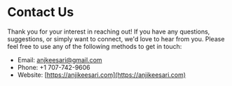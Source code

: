 # Contact Us

Thank you for your interest in reaching out! If you have any questions, suggestions, or simply want to connect, we'd love to hear from you. Please feel free to use any of the following methods to get in touch:

- Email: <anjkeesari@gmail.com>
- Phone: +1 707-742-9606
- Website: [https://anjikeesari.com](https://anjikeesari.com)
